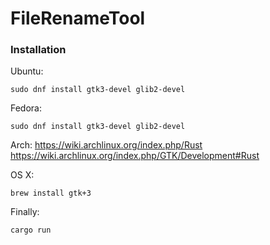 # FileRenameTool

### Installation

Ubuntu:
```
sudo dnf install gtk3-devel glib2-devel
```

Fedora:
```
sudo dnf install gtk3-devel glib2-devel
```
Arch:
https://wiki.archlinux.org/index.php/Rust
https://wiki.archlinux.org/index.php/GTK/Development#Rust

OS X:
```
brew install gtk+3
```

Finally:
```
cargo run
```

